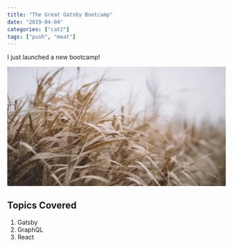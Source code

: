 ```yaml
---
title: "The Great Gatsby Bootcamp"
date: "2019-04-04"
categories: ["cat2"]
tags: ["push", "meat"]
---
```


I just launched a new bootcamp!

![Grass](./grass.png)

## Topics Covered

1. Gatsby
2. GraphQL
3. React